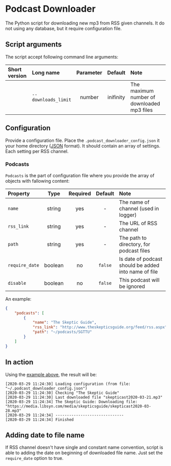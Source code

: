 # Podcast Downloader

The Python script for downloading new mp3 from RSS given channels.
It do not using any database, but it require configuration file.

## Script arguments

The script accept following command line arguments:

| Short version | Long name           | Parameter           | Default   | Note |
|:--------------|:--------------------|:-------------------:|:---------:|:-----|
|               | `--downloads_limit` | number              | inifinity | The maximum number of downloaded mp3 files |

## Configuration

Provide a configuration file. Place the `.podcast_downloader_config.json` it your home directory ([JSON](https://en.wikipedia.org/wiki/JSON) format). It should contain an array of settings. Each setting per RSS channel.

### Podcasts

`Podcasts` is the part of configuration file where you provide the array of objects with fallowing content:

| Property       | Type    | Required | Default | Note |
|:---------------|:-------:|:--------:|:-------:|:-----|
| `name`         | string  | yes      | -       | The name of channel (used in logger) |
| `rss_link`     | string  | yes      | -       | The URL of RSS channel |
| `path`         | string  | yes      | -       | The path to directory, for podcast files |
| `require_date` | boolean | no       | `false` | Is date of podcast should be added into name of file |
| `disable`      | boolean | no       | `false` | This podcast will be ignored |

An example:

```json
{
    "podcasts": [
        {
            "name": "The Skeptic Guide",
            "rss_link": "http://www.theskepticsguide.org/feed/rss.aspx",
            "path": "~/podcasts/SGTTU"
        }
    ]
}
```

## In action

Using the [example above](#example), the result will be:

```log
[2020-03-29 11:24:30] Loading configuration (from file: "~/.podcast_downloader_config.json")
[2020-03-29 11:24:30] Checking "The Skeptic Guide"
[2020-03-29 11:24:30] Last downloaded file "skepticast2020-03-21.mp3"
[2020-03-29 11:24:34] The Skeptic Guide: Downloading file: "https://media.libsyn.com/media/skepticsguide/skepticast2020-03-28.mp3"
[2020-03-29 11:24:34] ------------------------------
[2020-03-29 11:24:34] Finished
```

## Adding date to file name

If RSS channel doesn't have single and constant name convention, script is able to adding the date on beginning of downloaded file name. Just set the `require_date` option to true.
